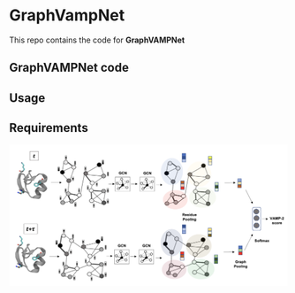 # GraphVampNet

This repo contains the code for **GraphVAMPNet**

## GraphVAMPNet code

## Usage

## Requirements


![figure](figure_1.png)
